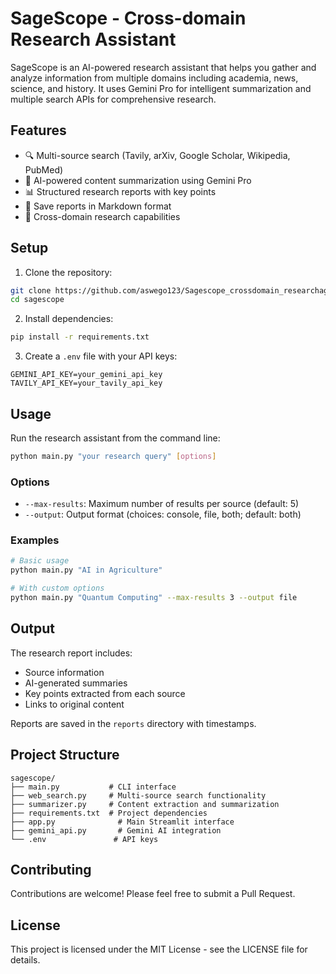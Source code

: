 # SageScope - Cross-domain Research Assistant

SageScope is an AI-powered research assistant that helps you gather and analyze information from multiple domains including academia, news, science, and history. It uses Gemini Pro for intelligent summarization and multiple search APIs for comprehensive research.

## Features

- 🔍 Multi-source search (Tavily, arXiv, Google Scholar, Wikipedia, PubMed)
- 📝 AI-powered content summarization using Gemini Pro
- 📊 Structured research reports with key points
- 💾 Save reports in Markdown format
- 🎯 Cross-domain research capabilities

## Setup

1. Clone the repository:
```bash
git clone https://github.com/aswego123/Sagescope_crossdomain_researchagent.git
cd sagescope
```

2. Install dependencies:
```bash
pip install -r requirements.txt
```

3. Create a `.env` file with your API keys:
```
GEMINI_API_KEY=your_gemini_api_key
TAVILY_API_KEY=your_tavily_api_key
```

## Usage

Run the research assistant from the command line:

```bash
python main.py "your research query" [options]
```

### Options

- `--max-results`: Maximum number of results per source (default: 5)
- `--output`: Output format (choices: console, file, both; default: both)

### Examples

```bash
# Basic usage
python main.py "AI in Agriculture"

# With custom options
python main.py "Quantum Computing" --max-results 3 --output file
```

## Output

The research report includes:
- Source information
- AI-generated summaries
- Key points extracted from each source
- Links to original content

Reports are saved in the `reports` directory with timestamps.

## Project Structure

```
sagescope/
├── main.py           # CLI interface
├── web_search.py     # Multi-source search functionality
├── summarizer.py     # Content extraction and summarization
├── requirements.txt  # Project dependencies
├── app.py              # Main Streamlit interface
├── gemini_api.py       # Gemini AI integration
└── .env               # API keys
```

## Contributing

Contributions are welcome! Please feel free to submit a Pull Request.

## License

This project is licensed under the MIT License - see the LICENSE file for details. 
